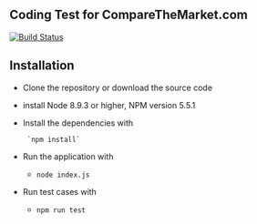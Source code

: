 ## Coding Test for CompareTheMarket.com

[![Build Status](https://travis-ci.org/ssakibs/comparethemarket.com.svg?branch=master)](https://travis-ci.org/ssakibs/comparethemarket.com)

## Installation

 - Clone the repository or download the source code
 - install Node 8.9.3 or higher, NPM version 5.5.1
 - Install the dependencies with

	    `npm install`

 - Run the application with
	 - `node index.js`

 - Run test cases with
	 - `npm run test`